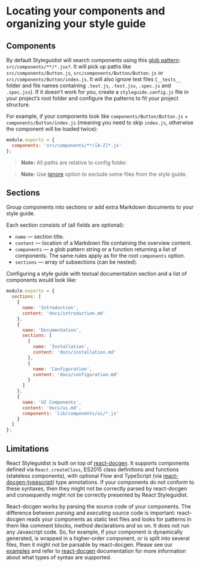 # Locating your components and organizing your style guide

## Components

By default Styleguidist will search components using this [glob pattern](https://github.com/isaacs/node-glob#glob-primer): `src/components/**/*.jsx?`. It will pick up paths like `src/components/Button.js`, `src/components/Button/Button.js` or `src/components/Button/index.js`. It will also ignore test files (`__tests__` folder and file names containing `.test.js`, `.test.jsx`, `.spec.js` and `.spec.jsx`). If it doesn’t work for you, create a `styleguide.config.js` file in your project’s root folder and configure the patterns to fit your project structure.

For example, if your components look like `components/Button/Button.js` + `components/Button/index.js` (meaning you need to skip `index.js`, otherwise the component will be loaded twice):

```javascript
module.exports = {
  components: 'src/components/**/[A-Z]*.js'
};
```

> **Note:** All paths are relative to config folder.

> **Note:** Use [ignore](Configuration.md#ignore) option to exclude some files from the style guide.

## Sections

Group components into sections or add extra Markdown documents to your style guide.

Each section consists of (all fields are optional):

- `name` — section title.
- `content` — location of a Markdown file containing the overview content.
- `components` — a glob pattern string or a function returning a list of components. The same rules apply as for the root `components` option.
- `sections` — array of subsections (can be nested).

Configuring a style guide with textual documentation section and a list of components would look like:

```javascript
module.exports = {
  sections: [
    {
      name: 'Introduction',
      content: 'docs/introduction.md'
    },
    {
      name: 'Documentation',
      sections: [
        {
          name: 'Installation',
          content: 'docs/installation.md'
        },
        {
          name: 'Configuration',
          content: 'docs/configuration.md'
        }
      ]
    },
    {
      name: 'UI Components',
      content: 'docs/ui.md',
      components: 'lib/components/ui/*.js'
    }
  ]
};
```

## Limitations

React Styleguidist is built on top of [react-docgen](https://github.com/reactjs/react-docgen). It supports components defined via `React.createClass`, ES2015 class definitions and functions (stateless components), with optional Flow and TypeScript (via [react-docgen-typescript](https://github.com/styleguidist/react-docgen-typescript)) type annotations. If your components do not conform to these syntaxes, then they might not be correctly parsed by react-docgen and consequently might not be correctly presented by React Styleguidist.

React-docgen works by parsing the source code of your components. The difference between *parsing* and *executing* source code is important: react-docgen reads your components as static text files and looks for patterns in them like comment blocks, method declarations and so on. It does not run any Javascript code. So, for example, if your component is dynamically generated, is wrapped in a higher-order component, or is split into several files, then it might not be parsable by react-docgen. Please see our [examples](https://github.com/styleguidist/react-styleguidist/tree/master/examples) and refer to [react-docgen](https://github.com/reactjs/react-docgen) documentation for more information about what types of syntax are supported.
